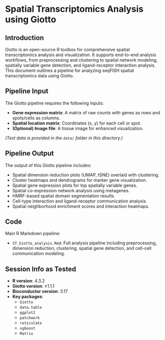 # Spatial Transcriptomics Analysis using Giotto

## Introduction

Giotto is an open-source R toolbox for comprehensive spatial transcriptomics analysis and visualization. It supports end-to-end analysis workflows, from preprocessing and clustering to spatial network modeling, spatially variable gene detection, and ligand-receptor interaction analysis. This document outlines a pipeline for analyzing seqFISH spatial transcriptomics data using Giotto.

## Pipeline Input

The Giotto pipeline requires the following inputs:

- **Gene expression matrix**: A matrix of raw counts with genes as rows and spots/cells as columns.
- **Spatial location matrix**: Coordinates (x, y) for each cell or spot.
- **(Optional) Image file**: A tissue image for enhanced visualization.
  
*(Test data is provided in the `data/` folder in this directory.)*

## Pipeline Output

The output of this Giotto pipeline includes:

- Spatial dimension reduction plots (UMAP, tSNE) overlaid with clustering.
- Cluster heatmaps and dendrograms for marker gene visualization.
- Spatial gene expression plots for top spatially variable genes.
- Spatial co-expression network analysis using metagenes.
- HMRF-based spatial domain segmentation results.
- Cell-type interaction and ligand-receptor communication analysis.
- Spatial neighborhood enrichment scores and interaction heatmaps.

## Code

Main R Markdown pipeline:

- `ST_Giotto_analysis.Rmd`: Full analysis pipeline including preprocessing, dimension reduction, clustering, spatial gene detection, and cell-cell communication modeling.

## Session Info as Tested

- **R version**: 4.3.2  
- **Giotto version**: ≥1.1.1  
- **Bioconductor version**: 3.17  
- **Key packages**:
  - `Giotto`
  - `data.table`
  - `ggplot2`
  - `patchwork`
  - `reticulate`
  - `xgboost`
  - `Matrix`




